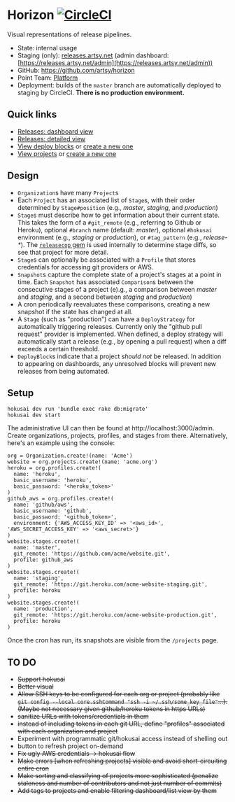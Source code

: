 Horizon [![CircleCI](https://circleci.com/gh/artsy/horizon.svg?style=svg)](https://circleci.com/gh/artsy/horizon)
===

Visual representations of release pipelines.

* State: internal usage
* Staging (only): [releases.artsy.net](https://releases.artsy.net) (admin dashboard: [https://releases.artsy.net/admin](https://releases.artsy.net/admin))
* GitHub: https://github.com/artsy/horizon
* Point Team: [Platform](https://artsy.slack.com/messages/product-platform)
* Deployment: builds of the `master` branch are automatically deployed to staging by CircleCI. **There is no production environment.**

Quick links
---
- [Releases: dashboard view](https://releases.artsy.net/projects?organization_id=1&view=dashboard)
- [Releases: detailed view](https://releases.artsy.net/projects?organization_id=1)
- [View deploy blocks](https://releases.artsy.net/admin/deploy_blocks) or [create a new one](https://releases.artsy.net/admin/deploy_blocks)
- [View projects](https://releases.artsy.net/admin/projects) or [create a new one](https://releases.artsy.net/admin/projects/new)

Design
---
* `Organization`s have many `Project`s
* Each `Project` has an associated list of `Stage`s, with their order determined by `Stage#position` (e.g., _master_, _staging_, and _production_)
* `Stage`s must describe how to get information about their current state. This takes the form of a `#git_remote` (e.g., referring to Github or Heroku), optional `#branch` name (default: _master_), optional `#hokusai` environment (e.g., _staging_ or _production_), or `#tag_pattern` (e.g., _release-*_). The [`releasecop` gem](https://github.com/joeyAghion/releasecop) is used internally to determine stage diffs, so see that project for more detail.
* `Stage`s can optionally be associated with a `Profile` that stores credentials for accessing git providers or AWS.
* `Snapshot`s capture the complete state of a project's stages at a point in time. Each `Snapshot` has associated `Comparison`s between the consecutive stages of a project (e).g., a comparison between _master_ and _staging_, and a second between _staging_ and _production_)
* A cron periodically reevaluates these comparisons, creating a new snapshot if the state has changed at all.
* A `Stage` (such as "production") can have a `DeployStrategy` for automatically triggering releases. Currently only the "github pull request" provider is implemented. When defined, a deploy strategy will automatically start a release (e.g., by opening a pull request) when a diff exceeds a certain threshold.
* `DeployBlock`s indicate that a project _should not_ be released. In addition to appearing on dashboards, any unresolved blocks will prevent new releases from being automated.

Setup
---

    hokusai dev run 'bundle exec rake db:migrate'
    hokusai dev start

The administrative UI can then be found at http://localhost:3000/admin. Create organizations, projects, profiles, and stages from there. Alternatively, here's an example using the console:

    org = Organization.create!(name: 'Acme')
    website = org.projects.create!(name: 'acme.org')
    heroku = org.profiles.create!(
      name: 'heroku',
      basic_username: 'heroku',
      basic_password: '<heroku_token>'
    )
    github_aws = org.profiles.create!(
      name: 'github/aws',
      basic_username: 'github',
      basic_password: '<github_token>',
      environment: {'AWS_ACCESS_KEY_ID' => '<aws_id>', 'AWS_SECRET_ACCESS_KEY' => '<aws_secret>'}
    )
    website.stages.create!(
      name: 'master',
      git_remote: 'https://github.com/acme/website.git',
      profile: github_aws
    )
    website.stages.create!(
      name: 'staging',
      git_remote: 'https://git.heroku.com/acme-website-staging.git',
      profile: heroku
    )
    website.stages.create!(
      name: 'production',
      git_remote: 'https://git.heroku.com/acme-website-production.git',
      profile: heroku
    )

Once the cron has run, its snapshots are visible from the `/projects` page.

TO DO
---
* ~~Support hokusai~~
* ~~Better visual~~
* ~~Allow SSH keys to be configured for each org or project (probably like `git config --local core.sshCommand "ssh -i ~/.ssh/some_key_file"`...). (Maybe not necessary given github/heroku tokens in https URLs)~~
* ~~sanitize URLs with tokens/credentials in them~~
* ~~instead of including tokens in each git URL, define "profiles" associated with each organization and project~~
* Experiment with programmatic git/hokusai access instead of shelling out
* button to refresh project on-demand
* ~~Fix ugly AWS credentials -> hokusai flow~~
* ~~Make errors [when refreshing projects] visible and avoid short-circuiting entire cron~~
* ~~Make sorting and classifying of projects more sophisticated (penalize staleness and number of contributors and not just number of commits)~~
* ~~Add tags to projects and enable filtering dashboard/list view by them~~
